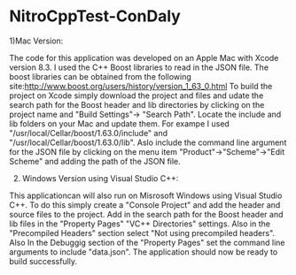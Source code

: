 # NitroCppTest-ConDaly

1)Mac Version:

The code for this application was developed on an Apple Mac with Xcode version 8.3. I used the C++ Boost libraries to read in 
the JSON file. The boost libraries can be obtained from the following site:http://www.boost.org/users/history/version_1_63_0.html
To build the project on Xcode simply download the project and files and udate the search path for the Boost header and lib directories by clicking on 
the project name and "Build Settings"-> "Search Path". Locate the include and lib folders on your Mac and update them. For exampe I used 
"/usr/local/Cellar/boost/1.63.0/include" and "/usr/local/Cellar/boost/1.63.0/lib". 
Aslo include the command line argument for the JSON file by clicking on the menu item "Product"->"Scheme"->"Edit Scheme" and adding the path of the JSON file.


2) Windows Version using Visual Studio C++:

This applicationcan will also run on Misrosoft Windows using Visual Studio C++. To do this simply create a "Console Project" and add the header and source files
to the project. Add in the search path for the Boost header and lib files in the "Property Pages" "VC++ Directories" settings.
Also in the "Precompiled Headers" section select "Not using precompiled headers". Also In the Debuggig section of the "Property Pages" 
set the command line arguments to include "data.json". The application should now be ready to build successfully.

